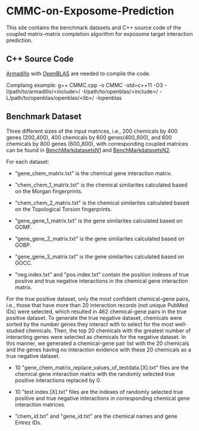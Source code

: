 # CMMC-on-Exposome-Prediction

This site contains the benchmark datasets and C++ source code of the coupled matrix-matrix completion algorithm for exposome target interaction prediction.

## C++ Source Code

[Armadillo](http://arma.sourceforge.net/) with [OpenBLAS](https://www.openblas.net/) are needed to compile the code.

Complaing example:
g++ CMMC.cpp -o CMMC -std=c++11 -O3 -I/path/to/armadillo/\<include\>/ -I/path/to/openblas/\<include\>/ -L/path/to/openblas/openblas/\<lib\>/ -lopenblas

## Benchmark Dataset

Three different sizes of the input matrices, i.e., 200 chemicals by 400 genes (200_400), 400 chemicals by 600 genes(400_600), and 600 chemicals by 800 genes (600_800), with corresponding coupled matrices can be found in [BenchMarkdatasetsN1](https://github.com/sartorlab/CMMC-on-Exposome-Prediction/tree/main/BenchMarkdatasetsN1) and [BenchMarkdatasetsN2](https://github.com/sartorlab/CMMC-on-Exposome-Prediction/tree/main/BenchMarkdatasetsN2).

For each dataset: 
- "gene_chem_matrix.txt" is the chemical gene interaction matrix. 

- "chem_chem_1_matrix.txt" is the chemical similarites calculated based on the Morgan fingerprints.
- "chem_chem_2_matrix.txt" is the chemical similarites calculated based on the Topological Torsion fingerprints.

- "gene_gene_1_matrix.txt" is the gene similarites calculated based on GOMF.
- "gene_gene_2_matrix.txt" is the gene similarites calculated based on GOBP.
- "gene_gene_3_matrix.txt" is the gene similarites calculated based on GOCC.

- "neg.index.txt" and "pos.index.txt" contain the position indexes of true positve and true negative interactions in the chemical gene interaction matrix. 

For the true positive dataset, only the most confident chemical-gene pairs, i.e., those that have more than 20 interaction records (not unique PubMed IDs) were selected, which resulted in 462 chemical-gene pairs in the true positive dataset. To generate the true negative dataset, chemicals were sorted by the number genes they interact with to select for the most well-studied chemicals. Then, the top 20 chemicals with the greatest number of interacting genes were selected as chemicals for the negative dataset. In this manner, we generated a chemical-gene pair list with the 20 chemicals and the genes having no interaction evidence with these 20 chemicals as a true negative dataset.  

 - 10 "gene_chem_matrix_replace_values_of_testdata.[X].txt" files are the chemical gene interaction matrix with the randomly selected true positive interactions replaced by 0. 
 - 10 "test.index.[X].txt" files are the indexes of randomly selected true positive and true negative interactions in corresponding chemical gene interaction matrices. 

 - "chem_id.txt" and "gene_id.txt" are the chemical names and gene Entrez IDs. 